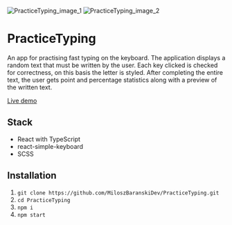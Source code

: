 ![PracticeTyping_image_1](https://user-images.githubusercontent.com/66494943/159097160-59df54c3-1a13-4c4b-98f1-0172a83b0eb9.png)
![PracticeTyping_image_2](https://user-images.githubusercontent.com/66494943/159097199-9b8cfdaf-17a2-4460-9c2f-7398254079af.png)

# PracticeTyping

An app for practising fast typing on the keyboard. The application displays a random text that must be written by the user. Each key clicked is checked for correctness, on this basis the letter is styled. After completing the entire text, the user gets point and percentage statistics along with a preview of the written text.

[Live demo](https://react-practice-typing.netlify.app)

## Stack

- React with TypeScript
- react-simple-keyboard
- SCSS

## Installation

  1. ```git clone https://github.com/MiloszBaranskiDev/PracticeTyping.git```
  2. ```cd PracticeTyping```
  3. ```npm i```
  4. ```npm start```
